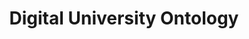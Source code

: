 ---
schema: default
title: Digital University Ontology
notes: <span style='color:MediumSeaGreen'>Ontology</span> - This ontology models and represents the information regarding the research activities of the University of Trento (UNITN), as well as its staff. Downloading resources is only request basis by filling a simple form.
organization: University of Trento
resources:
  - name: DU ontology
    url: >-
      https://raw.githubusercontent.com/datascientiafoundation/LiveDataUNITN-DREP/main/Knowledge%20Resources/UNITN-DU.owl
    format: owl
    reference_domain_language: <a style=text-decoration:underline href="https://datascientiafoundation.github.io/LiveDataUNITN/datasets/DU-UNITN-language/">Digital University Concepts</a>
    size: '66.4 KB'
license: 'https://creativecommons.org/licenses/by-sa/4.0/'
category:
  - Digital University
type:
  - Knowledge
  
maintainer: Simone Bocca
maintainer_email: simone.bocca@unitn.it
creator: Simone Bocca
creator_email: 'simone.bocca@unitn.it'
publisher: DataScientia Foundation
owner: University of Trento
validator: Simone Bocca
keyword: 'schema, ontology, university'
domain: University of Trento
language: English, Italian
generating_activity: DataScientia LiveData UNITN Catalog Publication
modification_datetime: '15/04/2024'
---